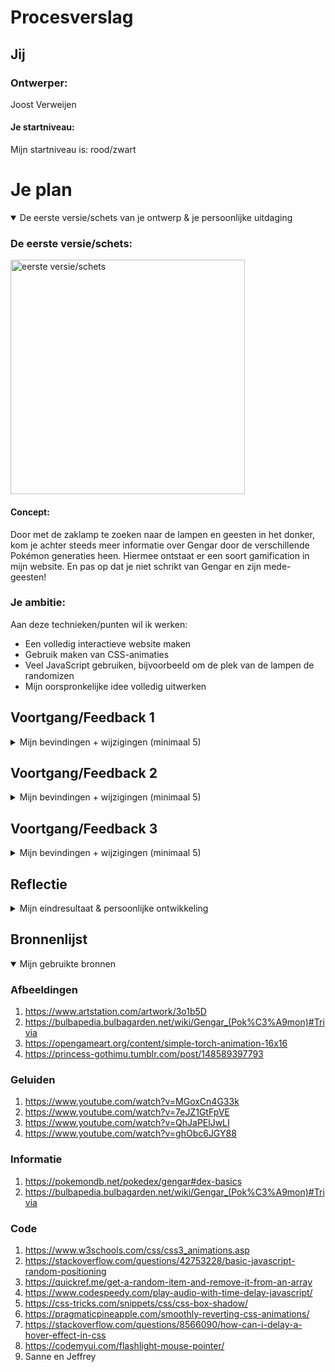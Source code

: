 # Procesverslag

## Jij

### Ontwerper:
Joost Verweijen

#### Je startniveau:
Mijn startniveau is: rood/zwart




# Je plan

<details open>
  <summary>De eerste versie/schets van je ontwerp & je persoonlijke uitdaging</summary>

  ### De eerste versie/schets:
  <img src="https://user-images.githubusercontent.com/82580473/199129038-54fe5865-4f17-475f-bd45-04dbc51608a2.jpg" width="375px" alt="eerste versie/schets">
  
  #### Concept:
  Door met de zaklamp te zoeken naar de lampen en geesten in het donker,
  kom je achter steeds meer informatie over Gengar door de verschillende Pokémon generaties heen. Hiermee ontstaat er een soort gamification in mijn website. En pas op   dat je niet schrikt van Gengar en zijn mede-geesten!


  ### Je ambitie: 
  Aan deze technieken/punten wil ik werken:
  - Een volledig interactieve website maken
  - Gebruik maken van CSS-animaties
  - Veel JavaScript gebruiken, bijvoorbeeld om de plek van de lampen de randomizen
  - Mijn oorspronkelijke idee volledig uitwerken
 
</details>




## Voortgang/Feedback 1

<details>
  <summary>Mijn bevindingen + wijzigingen (minimaal 5)</summary>
  
  ### Feedback:
  - Het concept past echt helemaal bij het onderwerp. Wie Pokemon heeft gespeeld vroeger kent dit concept van de grotten die je in de game moest ontdekken en weet dat je dit soort type pokemon tegenkwam hier.
  - Dit concept is zeer uniek, kan wat mij betreft niet sterker. Interactief zeer sterk, met as much progressive disclosure as possible.
  - Leuke easter eggs zijn dat je andere pokemon en dergelijke kunt vinden met je zaklamp.

  ### Bevinding 1:
  Ik kreeg de tip om nog ergens in de website een overzicht van de tijdlijn te plaatsen, zodat je niet hoeft te zoeken naar alle lampen om alle informatie te onthullen.

  #### oplossing:
  Beschrijving hoe je het hebt hebt opgelost of als het niet gelukt is hoe je het zou oplossen (tekst en afbeeding(en)).



  ### Bevinding 2:
  Daarnaast kreeg ik de suggestie om eventueel van thema te kunnen switchen in de website, dus dat ik meer Pokémon dan alleen Gengar behandel. Zo zou de gebruiker dan kunnen switchen van een geesten-thema naar bijvoorbeeld een gras-thema.

  #### oplossing:
  Beschrijving hoe je het hebt hebt opgelost of als het niet gelukt is hoe je het zou oplossen (tekst en afbeeding(en)).
  
  ### Bevinding 3:
  Om de interface elke keer als je hem opstart uniek te houden, kan ik de plaatsing van de elementen gaan randomizen, zodat het spelelement er een beetje in blijft.

</details>




## Voortgang/Feedback 2

<details>
  <summary>Mijn bevindingen + wijzigingen (minimaal 5)</summary>
  
  ### Bevinding 1:
  Omschrijving van wat er nog niet orde was (tekst en afbeeding(en)).

  #### oplossing:
  Beschrijving hoe je het hebt hebt opgelost of als het niet gelukt is hoe je het zou oplossen (tekst en afbeeding(en)).



  ### Bevinding 2:
  Omschrijving van wat er nog niet orde was (tekst en afbeeding(en)).

  #### oplossing:
  Beschrijving hoe je het hebt hebt opgelost of als het niet gelukt is hoe je het zou oplossen (tekst en afbeeding(en)).



  ### Bevinding 3:
  ...

</details>




## Voortgang/Feedback 3

<details>
  <summary>Mijn bevindingen + wijzigingen (minimaal 5)</summary>
  
  ### Bevinding 1:
  Omschrijving van wat er nog niet orde was (tekst en afbeeding(en)).

  #### oplossing:
  Beschrijving hoe je het hebt hebt opgelost of als het niet gelukt is hoe je het zou oplossen (tekst en afbeeding(en)).



  ### Bevinding 2:
  Omschrijving van wat er nog niet orde was (tekst en afbeeding(en)).

  #### oplossing:
  Beschrijving hoe je het hebt hebt opgelost of als het niet gelukt is hoe je het zou oplossen (tekst en afbeeding(en)).



  ### Bevinding 3:
  ...

</details>




## Reflectie

<details>
  <summary>Mijn eindresultaat & persoonlijke ontwikkeling</summary>

  ### Je uitkomst - karakteristiek screenshot(s):
  <img src="readme-images/dummy-plaatje.jpg" width="375px" alt="final ontwerp">


  ### Dit ging goed/Heb ik geleerd: 
  Korte omschrijving met plaatje(s)

  <img src="readme-images/dummy-plaatje.jpg" width="375px" alt="top">


  ### Dit was lastig/Is niet gelukt:
  Korte omschrijving met plaatje(s)

  <img src="readme-images/dummy-plaatje.jpg" width="375px" alt="bummer">
</details>




## Bronnenlijst

<details open>
<summary>Mijn gebruikte bronnen</summary>

### Afbeeldingen
1. https://www.artstation.com/artwork/3o1b5D
2. https://bulbapedia.bulbagarden.net/wiki/Gengar_(Pok%C3%A9mon)#Trivia
3. https://opengameart.org/content/simple-torch-animation-16x16
4. https://princess-gothimu.tumblr.com/post/148589397793

### Geluiden
1. https://www.youtube.com/watch?v=MGoxCn4G33k
2. https://www.youtube.com/watch?v=7eJZ1GtFpVE
3. https://www.youtube.com/watch?v=QhJaPElJwLI
4. https://www.youtube.com/watch?v=ghObc6JGY88

### Informatie
1. https://pokemondb.net/pokedex/gengar#dex-basics
2. https://bulbapedia.bulbagarden.net/wiki/Gengar_(Pok%C3%A9mon)#Trivia

### Code
1. https://www.w3schools.com/css/css3_animations.asp
2. https://stackoverflow.com/questions/42753228/basic-javascript-random-positioning
3. https://quickref.me/get-a-random-item-and-remove-it-from-an-array
4. https://www.codespeedy.com/play-audio-with-time-delay-javascript/
5. https://css-tricks.com/snippets/css/css-box-shadow/
6. https://pragmaticpineapple.com/smoothly-reverting-css-animations/
7. https://stackoverflow.com/questions/8566090/how-can-i-delay-a-hover-effect-in-css
8. https://codemyui.com/flashlight-mouse-pointer/
9. Sanne en Jeffrey

</details>
